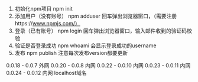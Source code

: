 1. 初始化npm项目
npm init 
2. 添加用户（没有账号）
npm adduser
回车弹出浏览器窗口，（需要注册https://www.npmjs.com/）
3. 登录（已有账号）
npm login
回车弹出浏览器窗口，输入邮件收到的验证码校验
4. 验证是否登录成功
npm whoami
会显示登录成功的username
5. 发布
npm publish
注意每次发布version都要更新

0.0.18 - 0.0.7 外网
0.0.20 - 0.0.8 内网
0.0.22 - 0.0.10 内网
0.0.23 - 0.0.11 内网
0.0.24 - 0.0.12 内网 localhost域名